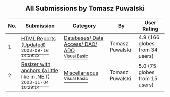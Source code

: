 ﻿<div align="center">

## All Submissions by Tomasz Puwalski

</div>

No.  | Submission | Category | By   | User Rating
---- | ---------- | -------- | ---- | -----------
1 | [HTML Reports \(Updated\)<br /><sup>2003-09-16 14:59:22</sup>](https://github.com/Planet-Source-Code/tomasz-puwalski-html-reports-updated__1-48537) | [Databases/ Data Access/ DAO/ ADO<br /><sup>Visual Basic</sup>](../ByCategory/databases-data-access-dao-ado__1-6.md) | Tomasz Puwalski | 4.9 (166 globes from 34 users)
2 | [Resizer with anchors \(a little like in \.NET\)<br /><sup>2003-11-04 10:29:14</sup>](https://github.com/Planet-Source-Code/tomasz-puwalski-resizer-with-anchors-a-little-like-in-net__1-50708) | [Miscellaneous<br /><sup>Visual Basic</sup>](../ByCategory/miscellaneous__1-1.md) | Tomasz Puwalski | 5.0 (75 globes from 15 users)
